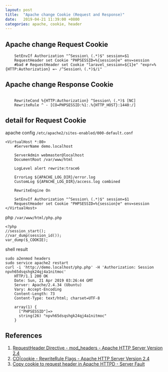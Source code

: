 ```yaml
---
layout: post
title:  "Apache change Cookie (Request and Response)"
date:   2019-04-21 11:39:00 +0800
categories: apache, cookie, header
---
```


## Apache change Request Cookie

```
    SetEnvIf Authorization "^Session\ (.*)$" session=$1
    RequestHeader set Cookie "PHPSESSID=%{session}e" env=session
    #bad # RequestHeader set Cookie "laravel_session=${1}e" "expr=%{HTTP:Authorization} =~ /^Session\ (.*)$/i"
```

## Apache change Response Cookie

```

    RewriteCond %{HTTP:Authorization} ^Session\ (.*)$ [NC]
    RewriteRule ^ - [CO=PHPSESSID:%1:.%{HTTP_HOST}:1440:/]
```

## detail for Request Cookie

apache config `/etc/apache2/sites-enabled/000-default.conf`

```
<VirtualHost *:80>
    #ServerName demo.localhost

    ServerAdmin webmaster@localhost
    DocumentRoot /var/www/html

    LogLevel alert rewrite:trace6

    ErrorLog ${APACHE_LOG_DIR}/error.log
    CustomLog ${APACHE_LOG_DIR}/access.log combined

    RewriteEngine On

    SetEnvIf Authorization "^Session\ (.*)$" session=$1
    RequestHeader set Cookie "PHPSESSID=%{session}e" env=session
</VirtualHost>
```

php `/var/www/html/php.php`

```
<?php
//session_start();
//var_dump(session_id());
var_dump($_COOKIE);
```

shell result

```
sudo a2enmod headers
sudo service apache2 restart
curl -i 'http://demo.localhost/php.php' -H 'Authorization: Session npvh65dsqshgk24qj4a1nitmoc'
    HTTP/1.1 200 OK
    Date: Sun, 21 Apr 2019 03:26:44 GMT
    Server: Apache/2.4.34 (Ubuntu)
    Vary: Accept-Encoding
    Content-Length: 73
    Content-Type: text/html; charset=UTF-8

    array(1) {
      ["PHPSESSID"]=>
      string(26) "npvh65dsqshgk24qj4a1nitmoc"
    }
```

## References

1. [RequestHeader Directive - mod_headers - Apache HTTP Server Version 2.4](https://httpd.apache.org/docs/2.4/mod/mod_headers.html#requestheader)
2. [CO|cookie - RewriteRule Flags - Apache HTTP Server Version 2.4](https://httpd.apache.org/docs/current/rewrite/flags.html#flag_co)
3. [Copy cookie to request header in Apache HTTPD - Server Fault](https://serverfault.com/questions/801106/copy-cookie-to-request-header-in-apache-httpd)